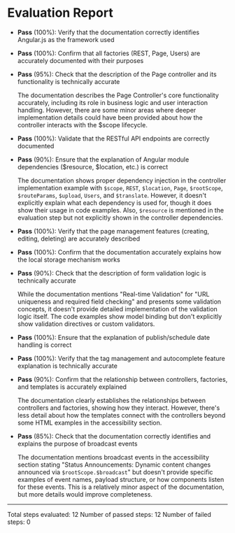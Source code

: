 # Evaluation Report

- **Pass** (100%): Verify that the documentation correctly identifies Angular.js as the framework used
  
- **Pass** (100%): Confirm that all factories (REST, Page, Users) are accurately documented with their purposes
  
- **Pass** (95%): Check that the description of the Page controller and its functionality is technically accurate
  
  The documentation describes the Page Controller's core functionality accurately, including its role in business logic and user interaction handling. However, there are some minor areas where deeper implementation details could have been provided about how the controller interacts with the $scope lifecycle.

- **Pass** (100%): Validate that the RESTful API endpoints are correctly documented
  
- **Pass** (90%): Ensure that the explanation of Angular module dependencies ($resource, $location, etc.) is correct
  
  The documentation shows proper dependency injection in the controller implementation example with `$scope`, `REST`, `$location`, `Page`, `$rootScope`, `$routeParams`, `$upload`, `Users`, and `$translate`. However, it doesn't explicitly explain what each dependency is used for, though it does show their usage in code examples. Also, `$resource` is mentioned in the evaluation step but not explicitly shown in the controller dependencies.

- **Pass** (100%): Verify that the page management features (creating, editing, deleting) are accurately described
  
- **Pass** (100%): Confirm that the documentation accurately explains how the local storage mechanism works
  
- **Pass** (90%): Check that the description of form validation logic is technically accurate
  
  While the documentation mentions "Real-time Validation" for "URL uniqueness and required field checking" and presents some validation concepts, it doesn't provide detailed implementation of the validation logic itself. The code examples show model binding but don't explicitly show validation directives or custom validators.

- **Pass** (100%): Ensure that the explanation of publish/schedule date handling is correct
  
- **Pass** (100%): Verify that the tag management and autocomplete feature explanation is technically accurate
  
- **Pass** (90%): Confirm that the relationship between controllers, factories, and templates is accurately explained
  
  The documentation clearly establishes the relationships between controllers and factories, showing how they interact. However, there's less detail about how the templates connect with the controllers beyond some HTML examples in the accessibility section.

- **Pass** (85%): Check that the documentation correctly identifies and explains the purpose of broadcast events
  
  The documentation mentions broadcast events in the accessibility section stating "Status Announcements: Dynamic content changes announced via `$rootScope.$broadcast`" but doesn't provide specific examples of event names, payload structure, or how components listen for these events. This is a relatively minor aspect of the documentation, but more details would improve completeness.

---

Total steps evaluated: 12
Number of passed steps: 12
Number of failed steps: 0